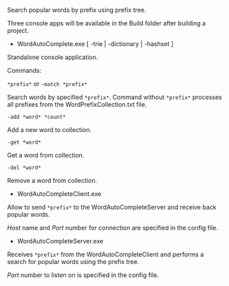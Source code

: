 
Search popular words by prefix using prefix tree.

Three console apps will be available in the Build folder after building a project.

* WordAutoComplete.exe [ -trie | -dictionary | -hashset ]

Standalone console application.

Commands:

  `*prefix*`
  or
  `-match *prefix*`

  Search words by specified `*prefix*`. Command without `*prefix*` processes all prefixes from the WordPrefixCollection.txt file.

  `-add *word* *count*`

  Add a new word to collection.

  `-get *word*`

  Get a word from collection.

  `-del *word*`

  Remove a word from collection.

* WordAutoCompleteClient.exe

Allow to send `*prefix*` to the WordAutoCompleteServer and receive back popular words.

*Host* name and *Port* number for connection are specified in the config file.

* WordAutoCompleteServer.exe

Receives `*prefix*` from the WordAutoCompleteClient and performs a search for popular words using the prefix tree.

*Port* number to listen on is specified in the config file.
